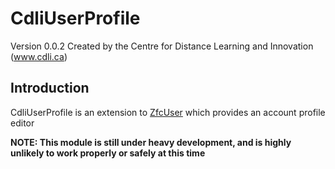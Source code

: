 CdliUserProfile
==================
Version 0.0.2 Created by the Centre for Distance Learning and Innovation (www.cdli.ca)

Introduction
------------

CdliUserProfile is an extension to [ZfcUser](http://github.com/ZF-Commons/ZfcUser) which provides an account profile editor

**NOTE: This module is still under heavy development, and is highly unlikely to work properly or safely at this time**
